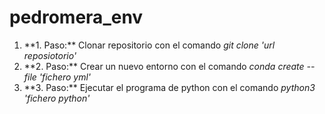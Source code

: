 # pedromera_env
<ol>
	<li>**1. Paso:** Clonar repositorio con el comando<em> git clone 'url reposiotorio'</em></li>
	<li>**2. Paso:** Crear un nuevo entorno con el comando <em>conda create --file 'fichero yml'</em></li>
	<li>**3. Paso:** Ejecutar el programa de python con el comando <em>python3 'fichero python'</em></li>
</ol>
